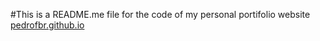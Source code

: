 #This is a README.me file for the code of my personal portifolio website [pedrofbr.github.io](https://pedrofbr.github.io) 
